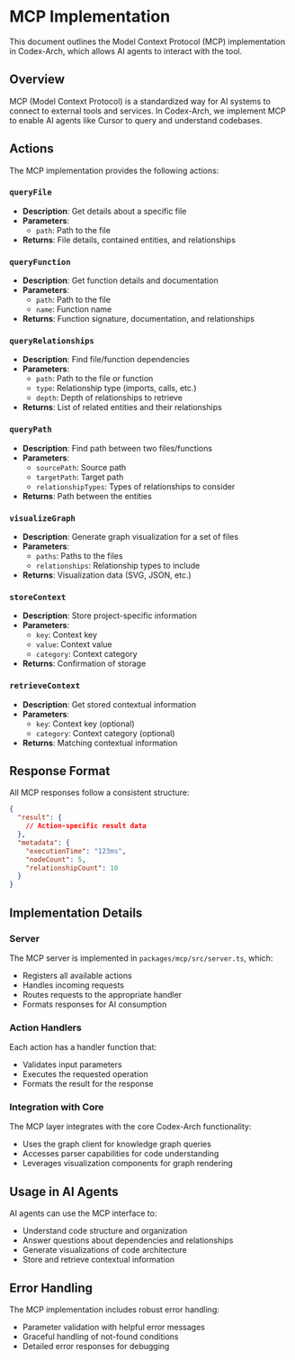 # MCP Implementation

This document outlines the Model Context Protocol (MCP) implementation in Codex-Arch, which allows AI agents to interact with the tool.

## Overview

MCP (Model Context Protocol) is a standardized way for AI systems to connect to external tools and services. In Codex-Arch, we implement MCP to enable AI agents like Cursor to query and understand codebases.

## Actions

The MCP implementation provides the following actions:

### `queryFile`
- **Description**: Get details about a specific file
- **Parameters**:
  - `path`: Path to the file
- **Returns**: File details, contained entities, and relationships

### `queryFunction`
- **Description**: Get function details and documentation
- **Parameters**:
  - `path`: Path to the file
  - `name`: Function name
- **Returns**: Function signature, documentation, and relationships

### `queryRelationships`
- **Description**: Find file/function dependencies
- **Parameters**:
  - `path`: Path to the file or function
  - `type`: Relationship type (imports, calls, etc.)
  - `depth`: Depth of relationships to retrieve
- **Returns**: List of related entities and their relationships

### `queryPath`
- **Description**: Find path between two files/functions
- **Parameters**:
  - `sourcePath`: Source path
  - `targetPath`: Target path
  - `relationshipTypes`: Types of relationships to consider
- **Returns**: Path between the entities

### `visualizeGraph`
- **Description**: Generate graph visualization for a set of files
- **Parameters**:
  - `paths`: Paths to the files
  - `relationships`: Relationship types to include
- **Returns**: Visualization data (SVG, JSON, etc.)

### `storeContext`
- **Description**: Store project-specific information
- **Parameters**:
  - `key`: Context key
  - `value`: Context value
  - `category`: Context category
- **Returns**: Confirmation of storage

### `retrieveContext`
- **Description**: Get stored contextual information
- **Parameters**:
  - `key`: Context key (optional)
  - `category`: Context category (optional)
- **Returns**: Matching contextual information

## Response Format

All MCP responses follow a consistent structure:

```json
{
  "result": {
    // Action-specific result data
  },
  "metadata": {
    "executionTime": "123ms",
    "nodeCount": 5,
    "relationshipCount": 10
  }
}
```

## Implementation Details

### Server

The MCP server is implemented in `packages/mcp/src/server.ts`, which:
- Registers all available actions
- Handles incoming requests
- Routes requests to the appropriate handler
- Formats responses for AI consumption

### Action Handlers

Each action has a handler function that:
- Validates input parameters
- Executes the requested operation
- Formats the result for the response

### Integration with Core

The MCP layer integrates with the core Codex-Arch functionality:
- Uses the graph client for knowledge graph queries
- Accesses parser capabilities for code understanding
- Leverages visualization components for graph rendering

## Usage in AI Agents

AI agents can use the MCP interface to:
- Understand code structure and organization
- Answer questions about dependencies and relationships
- Generate visualizations of code architecture
- Store and retrieve contextual information

## Error Handling

The MCP implementation includes robust error handling:
- Parameter validation with helpful error messages
- Graceful handling of not-found conditions
- Detailed error responses for debugging